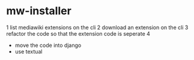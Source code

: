 # mw-installer

1 list mediawiki extensions on the cli
2 download an extension on the cli
3 refactor the code so that the extension code is seperate
4
  - move the code into django
  - use textual

